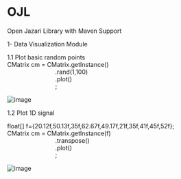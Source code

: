 # OJL
Open Jazari Library with Maven Support

1- Data Visualization Module

1.1 Plot basic random points  
CMatrix cm = CMatrix.getInstance()  
                &emsp;&emsp;&emsp;&emsp;&emsp;&emsp;&emsp;&emsp;.rand(1,100)  
                &emsp;&emsp;&emsp;&emsp;&emsp;&emsp;&emsp;&emsp;.plot()  
                &emsp;&emsp;&emsp;&emsp;&emsp;&emsp;&emsp;&emsp;;
                
![image](https://github.com/hakmesyo/OJL/assets/3868513/93fc4c53-14dd-4062-88f8-988b002688aa)

1.2 Plot 1D signal

float[] f={20.12f,50.13f,35f,62.67f,49.17f,21f,35f,41f,45f,52f};  
CMatrix cm = CMatrix.getInstance(f)  
                &emsp;&emsp;&emsp;&emsp;&emsp;&emsp;&emsp;&emsp;.transpose()  
                &emsp;&emsp;&emsp;&emsp;&emsp;&emsp;&emsp;&emsp;.plot()  
                &emsp;&emsp;&emsp;&emsp;&emsp;&emsp;&emsp;&emsp;;  
                
![image](https://github.com/hakmesyo/OJL/assets/3868513/04b77c0e-1e33-4bf5-bc87-bde3b7ab9a46)

